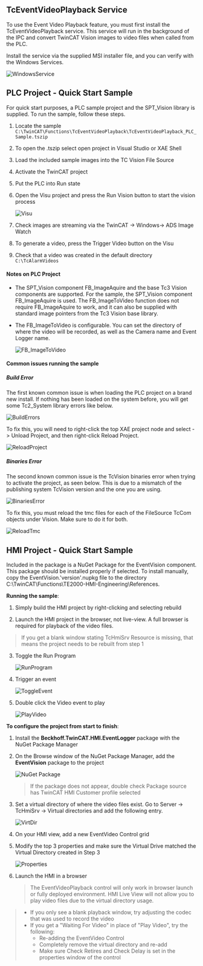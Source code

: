 ## TcEventVideoPlayback Service

To use the Event Video Playback feature, you must first install the TcEventVideoPlayback service. This service will run in the background of the IPC and convert TwinCAT Vision images to video files when called from the PLC.

Install the service via the supplied MSI installer file, and you can verify with the Windows Services.

![WindowsService](../Images/WindowsService.PNG)

## PLC Project - Quick Start Sample

For quick start purposes, a PLC sample project and the SPT_Vision library is supplied. To run the sample, follow these steps. 

1. Locate the sample ```C:\TwinCAT\Functions\TcEventVideoPlayback\TcEventVideoPlayback_PLC_Sample.tszip```

2. To open the .tszip select open project in Visual Studio or XAE Shell

3. Load the included sample images into the TC Vision File Source

4. Activate the TwinCAT project

5. Put the PLC into Run state

6. Open the Visu project and press the Run Vision button to start the vision process

   ![Visu](../Images/Visu.PNG)

7. Check images are streaming via the TwinCAT -> Windows-> ADS Image Watch

8. To generate a video, press the Trigger Video button on the Visu

9. Check that a video was created in the default directory ```C:\TcAlarmVideos```

#### Notes on PLC Project

- The SPT_Vision component FB_ImageAquire and the base Tc3 Vision components are supported. For the sample, the SPT_Vision component FB_ImageAquire is used. The FB_ImageToVideo function does not require FB_ImageAquire to work, and it can also be supplied with standard image pointers from the Tc3 Vision base library.

  

- The FB_ImageToVideo is configurable. You can set the directory of where the video will be recorded, as well as the Camera name and Event Logger name.

  ![FB_ImageToVideo](../Images/FB_ImageToVideo.PNG)
  
#### Common issues running the sample

##### Build Error

The first known common issue is when loading the PLC project on a brand new install. If nothing has been loaded on the system before, you will get some Tc2_System library errors like below.



![BuildErrors](../Images/BuildErrors.png)

To fix this, you will need to right-click the top XAE project node and select -> Unload Project, and then right-click Reload Project.

![ReloadProject](../Images/ReloadProject.PNG)
      
##### Binaries Error

The second known common issue is the TcVision binaries error when trying to activate the project, as seen below. This is due to a mismatch of the publishing system TcVision version and the one you are using.

![BinariesError](../Images/BinariesError.png)


To fix this, you must reload the tmc files for each of the FileSource TcCom objects under Vision. Make sure to do it for both.
      
![ReloadTmc](../Images/ReloadTmc.PNG)



## HMI Project - Quick Start Sample

Included in the package is a NuGet Package for the EventVision component. This package should be installed properly if selected. To install manually, copy the EventVision.'version'.nupkg file to the directory C:\TwinCAT\Functions\TE2000-HMI-Engineering\References.

**Running the sample**:

1. Simply build the HMI project by right-clicking and selecting rebuild

2. Launch the HMI project in the browser, not live-view. A full browser is required for playback of the video files.

> If you get a blank window stating TcHmiSrv Resource is missing, that means the project needs to be rebuilt from step 1

3. Toggle the Run Program

    ![RunProgram](../Images/HMIUsage1.png)


4. Trigger an event

    ![ToggleEvent](../Images/HMIUsage2.png)

5. Double click the Video event to play

    ![PlayVideo](../Images/PlayVideo.PNG)



**To configure the project from start to finish**:

1. Install the **Beckhoff.TwinCAT.HMI.EventLogger** package with the NuGet Package Manager

2. On the Browse window of the NuGet Package Manager, add the **EventVision** package to the project

    ![NuGet Package](../Images/NugetPackage.PNG)

    > If the package does not appear, double check Package source has TwinCAT HMI Customer profile selected

3. Set a virtual directory of where the video files exist. Go to Server -> TcHmiSrv -> Virtual directories and add the following entry.

    ![VirtDir](../Images/VirtDir.PNG)

4. On your HMI view, add a new EventVideo Control grid

5. Modify the top 3 properties and make sure the Virtual Drive matched the Virtual Directory created in Step 3

    ![Properties](../Images/Properties.PNG)

6. Launch the HMI in a browser

    > The EventVideoPlayback control will only work in browser launch or fully deployed environment. HMI Live View will not allow you to play video files due to the virtual directory usage.


> - If you only see a blank playback window, try adjusting the codec that was used to record the video
>- If you get a "Waiting For Video" in place of "Play Video", try the following:
>   - Re-adding the EventVideo Control
>   - Completely remove the virtual directory and re-add
>   - Make sure Check Retires and Check Delay is set in the properties window of the control
